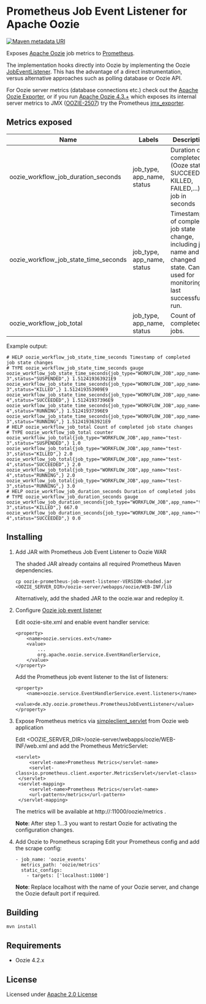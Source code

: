 # Prometheus Job Event Listener for Apache Oozie 


[![Maven metadata URI](https://img.shields.io/maven-metadata/v/http/central.maven.org/maven2/de/m3y/oozie/prometheus/oozie-prometheus-job-event-listener/maven-metadata.xml.svg)](http://search.maven.org/#search%7Cga%7C1%7Cg%3A%22de.m3y.oozie.prometheus%22%20AND%20a%3A%22oozie-prometheus-job-event-listener%22)

Exposes [Apache Oozie](https://oozie.apache.org) job metrics to [Prometheus](https://prometheus.io/).

The implementation hooks directly into Oozie by implementing the Oozie [JobEventListener](https://oozie.apache.org/docs/4.2.0/core/apidocs/org/apache/oozie/event/listener/JobEventListener.html).
This has the advantage of a direct instrumentation, versus alternative approaches such as polling database or Oozie API.

For Oozie server metrics (database connections etc.) check out the [Apache Oozie Exporter](https://github.com/marcelmay/apache-oozie-exporter),
or if you run [Apache Oozie 4.3.+](http://oozie.apache.org/docs/4.3.0/release-log.txt) which exposes its internal server metrics to JMX ([OOZIE-2507](https://issues.apache.org/jira/browse/OOZIE-2507)) try the Prometheus [jmx_exporter](https://github.com/prometheus/jmx_exporter).

## Metrics exposed

| Name                                  | Labels          | Description |
|---------------------------------------|-----------------|-------------|
| oozie_workflow_job_duration_seconds   | job_type, app_name, status | Duration of completed (Ooze status SUCCEEDED, KILLED, FAILED,...) job in seconds|
| oozie_workflow_job_state_time_seconds | job_type, app_name, status | Timestamp of completed job state change, including job name and changed state. Can be used for monitoring last successful run.
| oozie_workflow_job_total              | job_type, app_name, status | Count of completed jobs.

Example output:
```
# HELP oozie_workflow_job_state_time_seconds Timestamp of completed job state changes
# TYPE oozie_workflow_job_state_time_seconds gauge
oozie_workflow_job_state_time_seconds{job_type="WORKFLOW_JOB",app_name="test-3",status="SUSPENDED",} 1.512419363921E9
oozie_workflow_job_state_time_seconds{job_type="WORKFLOW_JOB",app_name="test-3",status="KILLED",} 1.512419353909E9
oozie_workflow_job_state_time_seconds{job_type="WORKFLOW_JOB",app_name="test-4",status="SUCCEEDED",} 1.51241937396E9
oozie_workflow_job_state_time_seconds{job_type="WORKFLOW_JOB",app_name="test-4",status="RUNNING",} 1.51241937396E9
oozie_workflow_job_state_time_seconds{job_type="WORKFLOW_JOB",app_name="test-3",status="RUNNING",} 1.512419363921E9
# HELP oozie_workflow_job_total Count of completed job state changes
# TYPE oozie_workflow_job_total counter
oozie_workflow_job_total{job_type="WORKFLOW_JOB",app_name="test-3",status="SUSPENDED",} 1.0
oozie_workflow_job_total{job_type="WORKFLOW_JOB",app_name="test-3",status="KILLED",} 2.0
oozie_workflow_job_total{job_type="WORKFLOW_JOB",app_name="test-4",status="SUCCEEDED",} 2.0
oozie_workflow_job_total{job_type="WORKFLOW_JOB",app_name="test-4",status="RUNNING",} 2.0
oozie_workflow_job_total{job_type="WORKFLOW_JOB",app_name="test-3",status="RUNNING",} 3.0
# HELP oozie_workflow_job_duration_seconds Duration of completed jobs
# TYPE oozie_workflow_job_duration_seconds gauge
oozie_workflow_job_duration_seconds{job_type="WORKFLOW_JOB",app_name="test-3",status="KILLED",} 667.0
oozie_workflow_job_duration_seconds{job_type="WORKFLOW_JOB",app_name="test-4",status="SUCCEEDED",} 0.0
```

## Installing

1) Add JAR with Prometheus Job Event Listener to Oozie WAR

   The shaded JAR already contains all required Prometheus Maven dependencies.
   ```
   cp oozie-prometheus-job-event-listener-VERSION-shaded.jar <OOZIE_SERVER_DIR>/oozie-server/webapps/oozie/WEB-INF/lib
   ```
   Alternatively, add the shaded JAR to the oozie.war and redeploy it.
   
2) Configure [Oozie job event listener](https://oozie.apache.org/docs/4.2.0/AG_Install.html#Notifications_Configuration)

   Edit oozie-site.xml and enable event handler service:
   ```
   <property>
       <name>oozie.services.ext</name>
       <value>
           ...
           org.apache.oozie.service.EventHandlerService,
       </value>
   </property>
   ```
   Add the Prometheus job event listener to the list of listeners:
   ```
   <property>
       <name>oozie.service.EventHandlerService.event.listeners</name>
       <value>de.m3y.oozie.prometheus.PrometheusJobEventListener</value>
   </property>
   ```

3) Expose Prometheus metrics via [simpleclient_servlet](https://github.com/prometheus/client_java/tree/master/simpleclient_servlet) from Oozie web application

   Edit <OOZIE_SERVER_DIR>/oozie-server/webapps/oozie/WEB-INF/web.xml and add the Prometheus MetricServlet:
   ```
   <servlet>
        <servlet-name>Prometheus Metrics</servlet-name>
        <servlet-class>io.prometheus.client.exporter.MetricsServlet</servlet-class>
    </servlet>
    <servlet-mapping>
        <servlet-name>Prometheus Metrics</servlet-name>
        <url-pattern>/metrics</url-pattern>
    </servlet-mapping>
   ```
   The metrics will be available at http://<OOZIE-SERVER>:11000/oozie/metrics .

   **Note**: After step 1...3 you want to restart Oozie for activating the configuration changes.

4) Add Oozie to Prometheus scraping
   Edit your Prometheus config and add the scrape config:
   ```
   - job_name: 'oozie_events'
     metrics_path: 'oozie/metrics'
     static_configs:
       - targets: ['localhost:11000']
   ```
   **Note**: Replace localhost with the name of your Oozie server, and change the Oozie default port if required.
   
## Building
```
mvn install
```

## Requirements

* Oozie 4.2.x

## License

Licensed under [Apache 2.0 License](LICENSE)
